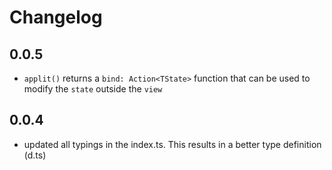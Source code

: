 # Changelog

## 0.0.5

- `applit()` returns a `bind: Action<TState>` function that can be used to modify the `state` outside the `view`

## 0.0.4

- updated all typings in the index.ts. This results in a better type definition (d.ts)